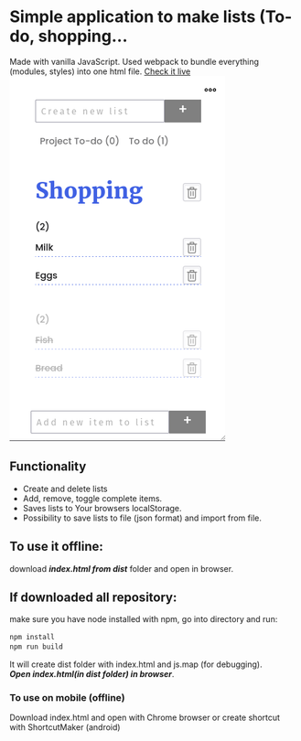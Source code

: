 # Simple application to make lists (To-do, shopping...
Made with vanilla JavaScript. Used webpack to bundle everything (modules, styles) into one html file.
[Check it live](https://codevivi.github.io/my-lists/)
<br>
![alt app screenshot](./src/resources/app_screenshot.png)
## Functionality
* Create and delete lists
* Add, remove, toggle complete items.
* Saves lists to Your browsers localStorage.
* Possibility to save lists to file (json format) and import from file.
## To use it offline:
download ***index.html from dist*** folder and open in browser.

## If downloaded all repository: 
make sure you have node installed with npm, go into directory and run:
```bash
npm install
npm run build
```
It will create dist folder with index.html and js.map (for debugging).
<br>
***Open index.html(in dist folder) in browser***. 
### To use on mobile (offline)
Download index.html and open with Chrome browser or create shortcut with ShortcutMaker (android)




